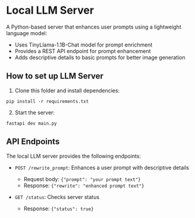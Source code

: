 # Local LLM Server

A Python-based server that enhances user prompts using a lightweight language model:

- Uses TinyLlama-1.1B-Chat model for prompt enrichment
- Provides a REST API endpoint for prompt enhancement
- Adds descriptive details to basic prompts for better image generation


## How to set up LLM Server

1.    Clone this folder and install dependencies:

```
pip install -r requirements.txt
```

2.    Start the server:

```
fastapi dev main.py
```

## API Endpoints

The local LLM server provides the following endpoints:

- `POST /rewrite_prompt`: Enhances a user prompt with descriptive details

  - Request body: `{"prompt": "your prompt text"}`
  - Response: `{"rewrite": "enhanced prompt text"}`

- `GET /status`: Checks server status
  - Response: `{"status": true}`